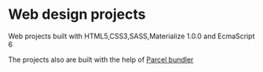 # Web design projects

<p> Web projects built with HTML5,CSS3,SASS,Materialize 1.0.0 and EcmaScript 6</p>

<p>The projects also are built with the help of <a href="https://parceljs.org/getting_started.html">Parcel bundler</a></p>

</ul>


